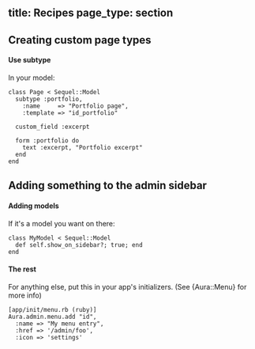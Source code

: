title: Recipes
page_type: section
--
## Creating custom page types

#### Use subtype
In your model:

    class Page < Sequel::Model
      subtype :portfolio,
        :name     => "Portfolio page",
        :template => "id_portfolio"

      custom_field :excerpt

      form :portfolio do
        text :excerpt, "Portfolio excerpt"
      end
    end

## Adding something to the admin sidebar

#### Adding models
If it's a model you want on there:

    class MyModel < Sequel::Model
      def self.show_on_sidebar?; true; end
    end

#### The rest
For anything else, put this in your app's initializers. (See {Aura::Menu} for more info)

    [app/init/menu.rb (ruby)]
    Aura.admin.menu.add "id",
      :name => "My menu entry",
      :href => '/admin/foo',
      :icon => 'settings'

